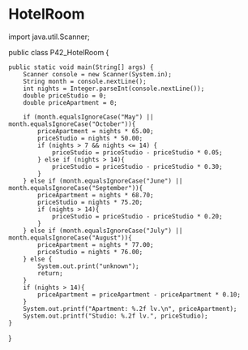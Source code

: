 # HotelRoom

import  java.util.Scanner;

public class P42_HotelRoom {

    public static void main(String[] args) {
        Scanner console = new Scanner(System.in);
        String month = console.nextLine();
        int nights = Integer.parseInt(console.nextLine());
        double priceStudio = 0;
        double priceApartment = 0;

        if (month.equalsIgnoreCase("May") || month.equalsIgnoreCase("October")){
            priceApartment = nights * 65.00;
            priceStudio = nights * 50.00;
            if (nights > 7 && nights <= 14) {
                priceStudio = priceStudio - priceStudio * 0.05;
            } else if (nights > 14){
                priceStudio = priceStudio - priceStudio * 0.30;
            }
        } else if (month.equalsIgnoreCase("June") || month.equalsIgnoreCase("September")){
            priceApartment = nights * 68.70;
            priceStudio = nights * 75.20;
            if (nights > 14){
                priceStudio = priceStudio - priceStudio * 0.20;
            }
        } else if (month.equalsIgnoreCase("July") || month.equalsIgnoreCase("August")){
            priceApartment = nights * 77.00;
            priceStudio = nights * 76.00;
        } else {
            System.out.print("unknown");
            return;
        }
        if (nights > 14){
            priceApartment = priceApartment - priceApartment * 0.10;
        }
        System.out.printf("Apartment: %.2f lv.\n", priceApartment);
        System.out.printf("Studio: %.2f lv.", priceStudio);
    }

}
